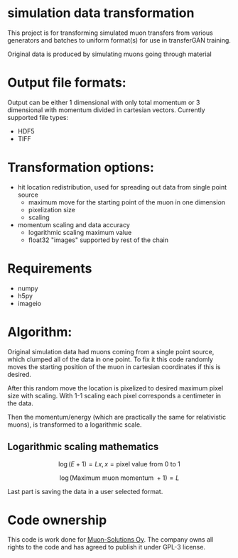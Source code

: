 # simulation data transformation

This project is for transforming simulated muon transfers from various generators and batches to uniform format(s) for use in transferGAN training.

Original data is produced by simulating muons going through material

# Output file formats:

Output can be either 1 dimensional with only total momentum or 3 dimensional with momentum divided in cartesian vectors.
Currently supported file types:
- HDF5
- TIFF

# Transformation options:
- hit location redistribution, used for spreading out data from single point source
  - maximum move for the starting point of the muon in one dimension
  - pixelization size
  - scaling
- momentum scaling and data accuracy
  - logarithmic scaling maximum value
  - float32 "images" supported by rest of the chain

# Requirements

- numpy
- h5py
- imageio

# Algorithm:

Original simulation data had muons coming from a single point source, which clumped all of the data in one point. To fix it this code randomly moves the starting position of the muon in cartesian coordinates if this is desired.

After this random move the location is pixelized to desired maximum pixel size with scaling. With 1-1 scaling each pixel corresponds a centimeter in the data.

Then the momentum/energy (which are practically the same for relativistic muons), is transformed to a logarithmic scale.

## Logarithmic scaling mathematics

$$ \log(E+1) = L x , x = \textrm{pixel value from } 0\textrm{ to }1$$

$$ \log(\textrm{Maximum muon momentum } + 1) = L$$

Last part is saving the data in a user selected format.

# Code ownership
This code is work done for [Muon-Solutions Oy](https://muon-solutions.com). The company owns all rights to the code and has agreed to publish it under GPL-3 license.
